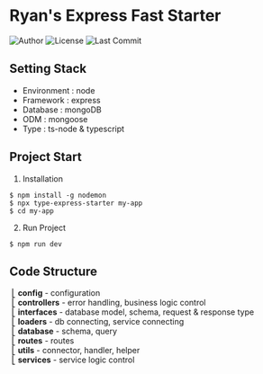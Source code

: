 # Ryan's Express Fast Starter


![Author](https://img.shields.io/badge/Author-ryan-orange.svg)
![License](https://img.shields.io/badge/License-MIT-blue.svg)
![Last Commit](https://img.shields.io/github/last-commit/ryan-ahn/npm-express-starter)


## Setting Stack
- Environment : node
- Framework : express
- Database : mongoDB
- ODM : mongoose
- Type : ts-node & typescript


## Project Start
1. Installation
```
$ npm install -g nodemon
$ npx type-express-starter my-app
$ cd my-app
```
2. Run Project
```
$ npm run dev
```


## Code Structure
&nbsp;⎣&nbsp;**config** - configuration <br/>
&nbsp;⎣&nbsp;**controllers** - error handling, business logic control<br/>
&nbsp;⎣&nbsp;**interfaces** - database model, schema, request & response type <br/>
&nbsp;⎣&nbsp;**loaders** - db connecting, service connecting <br/>
&nbsp;⎣&nbsp;**database** - schema, query <br/>
&nbsp;⎣&nbsp;**routes** - routes <br/>
&nbsp;⎣&nbsp;**utils** - connector, handler, helper <br/>
&nbsp;⎣&nbsp;**services** - service logic control <br/>
